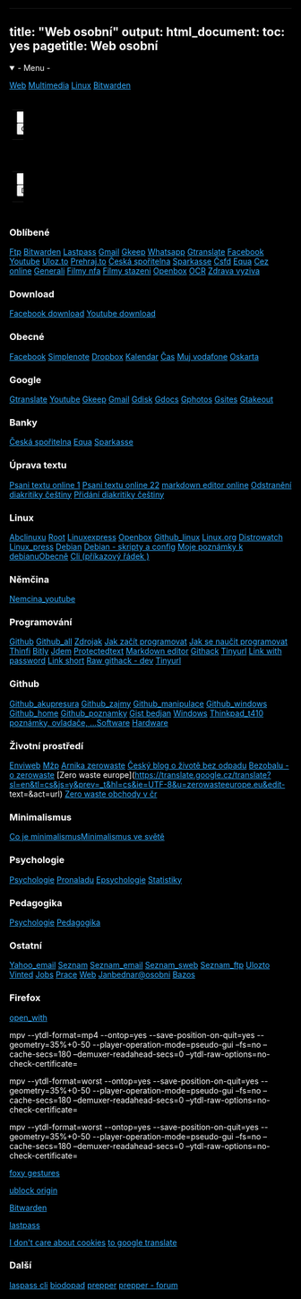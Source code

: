 <html>
<head>
<base target="_blank">
<title>Multimedia</title>
</head>
<body>
<meta charset=(UTF-8(>
<meta name=(viewport( content=(width=device-width, initial-scale=1">
<style>
html {color: white;background-color:black;text-align: left;} 
a:link { color: #33adff;}
a:visited {color: #ff9933;}
a:hover {  color: #ffff1a;}
a:active {  color: #33ff33;}
</style>


---
title: "Web osobní"
output:
  html_document:
    toc: yes
pagetitle: Web osobní
---

<details open>
<summary>- Menu -</summary>

[Web](index.php)
[Multimedia](mm.php)
[Linux](linux.php)
[Bitwarden](https://vault.bitwarden.com/#/vault)

</details>

<form method="get" action="http://www.google.com/search">

<div style="border:1px solid black;padding:4px;width:20px;">
<table border="0" align="center" cellpadding="0">
<tr><td>
<input type="text"   name="q" size="25"
maxlength="255" value="" />
<input type="submit" value="Google" /></td></tr>
<tr><td align="center" style="font-size:75%">

</td></tr></table>
</div>
</form>

<form method="get" action="https://duckduckgo.com/?q=%s">

<div style="border:1px solid black;padding:4px;width:20px;">
<table border="0" align="center" cellpadding="0">
<tr><td>
<input type="text"   name="q" size="25"
maxlength="255" value="" />
<input type="submit" value="Duckduckgo" /></td></tr>
<tr><td align="center" style="font-size:75%">

</td></tr></table>
</div>
</form>


### Oblíbené

[Ftp](ftp://sweb.cz/)
[Bitwarden](https://vault.bitwarden.com/#/vault)
[Lastpass](https://lastpass.com/?ac=1)
[Gmail](https://mail.google.com/mail/u/0/#inbox)
[Gkeep](https://keep.google.com/#home)
[Whatsapp](https://web.whatsapp.com/)
[Gtranslate](https://translate.google.cz/)
[Facebook](https://www.facebook.com/)
[Youtube](https://www.youtube.com/)
[Uloz.to](https://uloz.to)
[Prehraj.to](https://prehraj.to/)
[Česká spořitelna](https://bezpecnost.csas.cz/login/?client_id=georgeclient_cz) [Sparkasse](https://www.ostsaechsische-sparkasse-dresden.de/de/home/service/online-mobile-banking.html) [Čsfd](https://www.csfd.cz/)
[Equa](https://www.equabanking.cz/IBS/)
[Cez online](https://cezonline.cez.cz/irj/portal/profil-uzivatele#/profil)
[Generali](https://generaliceskacz.b2clogin.com/login.kz.generaliceska.cz/oauth2/v2.0/authorize?p=B2C_1_Prod_Flow&nonce=defaultNonce&redirect_uri=https://kz.generaliceska.cz/token&client_id=894f4eb9-5e98-4957-baa9-e1cc6350e9f5&prompt=login&scope=openid%20offline_access&response_type=code&login_hint=)
[Filmy nfa](https://nfa.cz/cz/obchod-a-distribuce/distribuce-v-cr/filmy-do-1964/)
[Filmy stazeni](https://uloz.to/folder/dFY1yYQFavz0/name/Yperit-Paradise#!ZGAvMQR2ZGR0ZwIxZwV3LmL4Mwp5AGO6qzSIJTMUGJczDGVmZj==)
[Openbox](https://github.com/bedjan/openbox)
[OCR](https://www.onlineocr.net/)
[Zdrava vyziva](https://vyzivujicitradice.cz/)


### Download

[Facebook download](https://fdown.net/download.php)
[Youtube download](https://ytop1.com/en9)


### Obecné

[Facebook](https://www.facebook.com/)
[Simplenote](https://app.simplenote.com/login/)
[Dropbox](https://www.dropbox.com/home)
[Kalendar](https://time.is/calendar)
[Čas](https://time.is/)
[Muj vodafone](https://www.vodafone.cz/muj/prihlaseni)
[Oskarta](https://moje.oskarta.cz/)

### Google

[Gtranslate](https://translate.google.cz/)
[Youtube](https://www.youtube.com/)
[Gkeep](https://keep.google.com/#home)
[Gmail](https://mail.google.com/mail/u/0/#inbox)
[Gdisk](https://drive.google.com/drive/)
[Gdocs](https://docs.google.com/document/u/0/)
[Gphotos](https://photos.google.com/?hl=cs&pli=1)
[Gsites](https://sites.google.com/site/bedjansite/)
[Gtakeout](https://takeout.google.com/settings/takeout?pli=1)



### Banky

[Česká spořitelna](https://bezpecnost.csas.cz/login/?client_id=georgeclient_cz)
[Equa](https://www.equabanking.cz/IBS/)
[Sparkasse](https://www.ostsaechsische-sparkasse-dresden.de/de/home/service/online-mobile-banking.html)

### Úprava textu

[Psani textu online 1](https://write-box.appspot.com/)
[Psani textu online 22](https://www.editpad.org/)
[markdown editor online](https://dillinger.io/)
[Odstranění diakritiky češtiny](http://petrfaltus.net/petr-faltus-konverze-textu-odstraneni-cestiny-z-textu.php)
[Přidání diakritiky češtiny](https://nlp.fi.muni.cz/cz_accent/)

### Linux

[Abclinuxu](https://www.abclinuxu.cz/)
[Root](https://www.root.cz/)
[Linuxexpress](https://www.linuxexpres.cz/)
[Openbox](http://www.fastlinux.eu/_archiv/index.php?page=linux026#Lock)
[Github_linux](https://github.com/bedjan/debian/blob/master/poznamky/linux_cli.md)
[Linux.org](https://translate.google.cz/translate?hl=cs&sl=en&tl=cs&u=http%3A%2F%2Flinux.org)
[Distrowatch](https://translate.google.cz/translate?hl=cs?sl=auto&sl=auto&tl=cs&u=https%3A%2F%2Fdistrowatch.com%2F&sandbox=1)
[Linux\_press](https://translate.google.cz/translate?sl=en&tl=cs&js=y&prev=_t&hl=cs&ie=UTF-8&u=linux.press&edit-text=&act=url)
[Debian](https://www.debian.org/index.cs.html)
[Debian - skripty a config](https://github.com/bedjan/debian)
[Moje poznámky k debianu](https://github.com/bedjan/debian/blob/master/poznamky/debian.md)[Obecně](https://github.com/bedjan/debian/blob/master/poznamky/linux.md)
[Cli (příkazový řádek )](https://github.com/bedjan/debian/blob/master/poznamky/linux_cli.md)

### Němčina

[Nemcina_youtube](https://www.youtube.com/channel/UC4LQ7gUVS5w45ba1VubmJpg/videos)

### Programování

[Github](https://github.com/bedjan/)
[Github_all](https://github.com/bedjan/debian/blob/master/skripty/all.sh)
[Zdrojak](https://zdrojak.cz/)
[Jak začít programovat](https://www.itnetwork.cz/jak-zacit-programovat-tvorit-aplikace-programy)
[Jak se naučit programovat](https://www.startitup.cz/11-stranek-ktere-te-nauci-programovat-z-pohodli-domova/)
[Thinfi](https://thinfi.com/)
[Bitly](https://bitly.com/)
[Jdem](http://jdem.cz/)
[Protectedtext](https://www.protectedtext.com/)
[Markdown editor](https://dillinger.io/)
[Githack](https://raw.githack.com/)
[Tinyurl](https://tinyurl.com/app)
[Link with password](https://thinfi.com/) 
[Link short](https://bitly.com/)
[Raw githack - dev](https://raw.githack.com/) 
[Tinyurl](https://tinyurl.com/)



### Github

[Github_akupresura](https://github.com/bedjan/akupresura/blob/master/akupresura_prvni_pomoc.md)
[Github_zajmy](https://github.com/bedjan/zajmy)
[Github_manipulace](https://github.com/bedjan/manipulace)
[Github_windows](https://github.com/bedjan/windows)
[Github_home](https://github.com/bedjan/home)
[Github_poznamky](https://github.com/bedjan/github/blob/master/README.md)
[Gist bedjan](https://gist.github.com/bedjan)
[Windows](https://github.com/bedjan/windows) 
[Thinkpad\_t410 poznámky, ovladače, ...](https://github.com/bedjan/thinkpad_t410)[Software](https://github.com/bedjan/sw/tree/master)
[Hardware](https://github.com/bedjan/hw/tree/master)

### Životní prostředí

[Enviweb](http://www.enviweb.cz/)
[Mžp](https://www.mzp.cz/)
[Arnika zerowaste](http://arnika.org/zero-waste) 
[Český blog o životě bez odpadu](http://www.czechzerowaste.cz/) 
[Bezobalu - o zerowaste](http://zerowaste.bezobalu.org/) 
[Zero waste europe](https://translate.google.cz/translate?sl=en&tl=cs&js=y&prev=_t&hl=cs&ie=UTF-8&u=zerowasteeurope.eu&edit-
text=&act=url) 
[Zero waste obchody v čr](https://www.greenglasses.cz/cs/business-category/zero-waste-obchody-jidlo-piti/)

### Minimalismus

[Co je minimalismus](http://zijememinimalismem.cz/minimalismus-co-to-je-prosim-te/)[Minimalismus ve světě](https://translate.google.cz/translate?hl=cs?sl=en&tl=cs&u=www.becomingminimalist.com/most-popular-posts/)


### Psychologie

[Psychologie](https://psychologie.cz/clanky/)
[Pronaladu](https://www.pronaladu.cz/)
[Epsychologie](https://e-psycholog.eu/archiv)
[Statistiky](https://www.czso.cz/csu/czso/statistiky)

### Pedagogika

[Psychologie](http://htmlpreview.github.io/?https://rawcdn.githack.com/bedjan/skola/master/psychologie.html) 
[Pedagogika](http://htmlpreview.github.io/?https://rawcdn.githack.com/bedjan/skola/master/pedagogika.html)
 
### Ostatní

[Yahoo_email](https://login.yahoo.com)
[Seznam](https://www.seznam.cz/)
[Seznam_email](https://login.szn.cz/)
[Seznam_sweb](https://login.szn.cz/?serviceId=sweb&loggedURL=http://webadmin.sweb.cz/)
[Seznam_ftp](ftp://sweb.cz/)
[Ulozto](https://uloz.to/login?key=logreg)
[Vinted](https://www.vinted.cz/member/general/login?ref_url=%2F&__cf_chl_captcha_tk__=06e60c0838f1e7a7cfd5731145275268b2f8d333-1622574905-0-AWud745mERmzGs9xCMmTroN332YOMEB1XBdXrPdWOQb8DLHtVc_N12zsvulYXNXLllall03fFZTibqJOiwZAUE81L6fVqCpHHbu8-3razVqegPH9re-QEQZfqN_EzyWYJCjI2_q2ZBDKAAQnTeVwL2CdkgiuZvHgTuBg8Jd0sF0cqNidaj8mYoXU3bamvN5TBnyEWwS7CHFcmdRPpW1RfAfMRh40-evwGj-9EHUsXZrma23ik_BXVbhs2URb_mb-GVAXMaakFCT3XV5bppHKz3oSSQz9jTwc73S1Ym0l089x-QfVBsc4XUGYtDeykKIjTo1rm7h9RLIAkGRq8nPcFCcdZBznaFb779UgKQ-KLYomfrqAkRsCYDPIvNSiPs_R3WRyAR2Y-jpSJTaKdTb78nX5sCH8qsqJ9Q9ksbvWsFlMsUE15ua8lyGrnQsN8KmTWkanrIneuVfsDHqVyqzpRZNAvz5r-CDm1pA5x5M4FkYXcwPL_KOJ6fR96lPDrN1cWOAlMHY8oRnfqNJMqhEva-zZ-BC31NoXdbsXtNr6xJtd3qr331Bq237FcAWYvwHtAWUsXCwV_Dh95L4WR747luRvi9htOMEXK34CgQk1GWc52dUVjzxTaz52vX-YNdjiKSYxnYlWP1stZtGLkRBqNyWdj7uGW-kdlOaKtfBqkWEpvg1OgUdgB21cuPY-GsWc6Gyq2XGrc35xgFbVdouNQxg)
[Jobs](https://www.jobs.cz/)
[Prace](https://www.jprace.cz/)
[Web](http://janbednar.sweb.cz/)
[Janbednar@osobni](https://sites.google.com/site/bedjansite/)
[Bazos](https://www.bazos.cz/)

### Firefox

[open_with](https://addons.mozilla.org/cs/firefox/addon/open-with/)

mpv --ytdl-format=mp4 --ontop=yes --save-position-on-quit=yes --geometry=35%+0-50 --player-operation-mode=pseudo-gui  –fs=no –cache-secs=180 –demuxer-readahead-secs=0 –ytdl-raw-options=no-check-certificate=

mpv --ytdl-format=worst --ontop=yes --save-position-on-quit=yes --geometry=35%+0-50 --player-operation-mode=pseudo-gui  –fs=no –cache-secs=180 –demuxer-readahead-secs=0 –ytdl-raw-options=no-check-certificate=

mpv --ytdl-format=worst --ontop=yes --save-position-on-quit=yes --geometry=35%+0-50 --player-operation-mode=pseudo-gui  –fs=no –cache-secs=180 –demuxer-readahead-secs=0 –ytdl-raw-options=no-check-certificate=

[foxy gestures](https://addons.mozilla.org/cs/firefox/addon/foxy-gestures/?utm_source=addons.mozilla.org&utm_medium=referral&utm_content=search)

[ublock origin](https://addons.mozilla.org/cs/firefox/addon/ublock-origin/)

[Bitwarden](https://addons.mozilla.org/cs/firefox/addon/bitwarden-password-manager/)

[lastpass](https://addons.mozilla.org/cs/firefox/addon/lastpass-password-manager/)

[I don't care about cookies](https://addons.mozilla.org/cs/firefox/addon/i-dont-care-about-cookies/)
[to google translate](https://addons.mozilla.org/cs/firefox/addon/to-google-translate/)

### Další

[laspass cli](https://github.com/lastpass/lastpass-cli)
[biodopad](https://www.tsduchcov.cz/svoz-odpadu/svoz-brko/)
[prepper](http://www.prepper.cz/)
[prepper - forum](http://preppers.cz/forum/)




